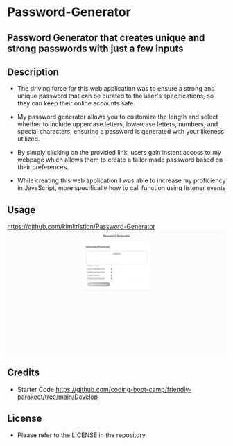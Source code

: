 # Password-Generator

## Password Generator that creates unique and strong passwords with just a few inputs

## Description 

- The driving force for this web application was to ensure a strong and unique password that can be curated to the user's specifications, so they can keep their online accounts safe.

- My password generator allows you to customize the length and select whether to include uppercase letters, lowercase letters, numbers, and special characters, ensuring a password is generated with your likeness utilized.

- By simply clicking on the provided link, users gain instant access to my webpage which allows them to create a tailor made password based on their preferences.

- While creating this web application I was able to increase my proficiency in JavaScript, more specifically how to call function using listener events

## Usage 

https://github.com/kimkristion/Password-Generator
![Website Working](<Screenshot (14).png>)

## Credits 

- Starter Code 
https://github.com/coding-boot-camp/friendly-parakeet/tree/main/Develop

## License 

- Please refer to the LICENSE in the repository

